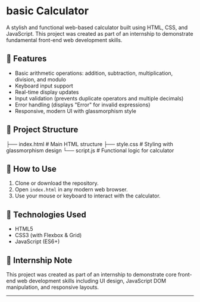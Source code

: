 # basic Calculator

A stylish and functional web-based calculator built using HTML, CSS, and JavaScript. This project was created as part of an internship to demonstrate fundamental front-end web development skills.

## 🧮 Features

- Basic arithmetic operations: addition, subtraction, multiplication, division, and modulo
- Keyboard input support
- Real-time display updates
- Input validation (prevents duplicate operators and multiple decimals)
- Error handling (displays "Error" for invalid expressions)
- Responsive, modern UI with glassmorphism style

## 📁 Project Structure

├── index.html # Main HTML structure
├── style.css # Styling with glassmorphism design
└── script.js # Functional logic for calculator


## 🚀 How to Use

1. Clone or download the repository.
2. Open `index.html` in any modern web browser.
3. Use your mouse or keyboard to interact with the calculator.

## 🔧 Technologies Used

- HTML5
- CSS3 (with Flexbox & Grid)
- JavaScript (ES6+)


## 📌 Internship Note

This project was created as part of an internship to demonstrate core front-end web development skills including UI design, JavaScript DOM manipulation, and responsive layouts.

---



